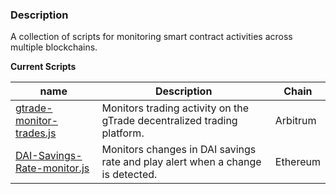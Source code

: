 ### Description

A collection of scripts for monitoring smart contract activities across multiple blockchains.

**Current Scripts**

| name                                                                                  | Description                                                                    | Chain    |
|---------------------------------------------------------------------------------------|--------------------------------------------------------------------------------|----------|
| [gtrade-monitor-trades.js](arbitrum%2Fgtrade-monitoring%2Fgtrade-monitor-trades.js)   | Monitors trading activity on the gTrade decentralized trading platform.        | Arbitrum |
| [DAI-Savings-Rate-monitor.js](ethereum%2Fmonitor-sDAI%2FsDAI-savings-rate-monitor.js) | Monitors changes in DAI savings rate and play alert when a change is detected. | Ethereum |


